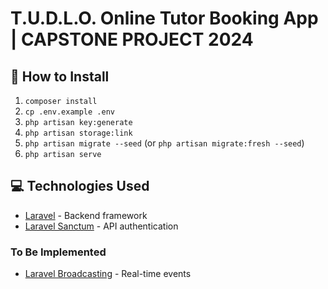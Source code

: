 # T.U.D.L.O. Online Tutor Booking App | CAPSTONE PROJECT 2024

## 🚀 How to Install

1. `composer install`
2. `cp .env.example .env`
3. `php artisan key:generate`
4. `php artisan storage:link`
5. `php artisan migrate --seed` (or `php artisan migrate:fresh --seed`)
6. `php artisan serve`

## 💻 Technologies Used

- [Laravel](https://laravel.com/) - Backend framework
- [Laravel Sanctum](https://laravel.com/docs/sanctum) - API authentication

### To Be Implemented

- [Laravel Broadcasting](https://laravel.com/docs/broadcasting) - Real-time events

